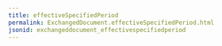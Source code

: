 ```yaml
---
title: effectiveSpecifiedPeriod
permalink: ExchangedDocument.effectiveSpecifiedPeriod.html
jsonid: exchangeddocument_effectivespecifiedperiod
---
```

